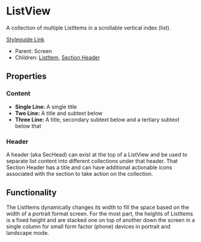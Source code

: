 # ListView

A collection of multiple ListItems in a scrollable vertical index (list).

[Styleguide Link](https://zpl.io/adKWyRp)

* Parent: Screen
* Children: [ListItem](list-item.md), [Section Header](../sec-head.md)

## Properties

### Content

* **Single Line:** A single title
* **Two Line:** A title and subtext below
* **Three Line:** A title, secondary subtext below and a tertiary subtext below that

### Header

A header (aka SecHead) can exist at the top of a ListView and be used to separate list content into different collections under that header. That Section Header has a title and can have additional actionable icons associated with the section to take action on the collection.

## Functionality

The ListItems dynamically changes its width to fill the space based on the width of a portrait format screen. For the most part, the heights of ListItems is a fixed height and are stacked one on top of another down the screen in a single column for small form factor (phone) devices in portrait and landscape mode.

###
